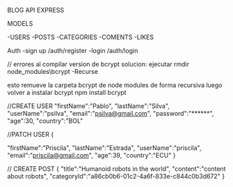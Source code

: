 

BLOG API EXPRESS

MODELS

-USERS
-POSTS
-CATEGORIES
-COMENTS
-LIKES

Auth
-sign up    /auth/register
-login        /auth/login

// errores al compilar 
version de bcrypt
solucion: ejecutar 
rmdir node_modules\bcrypt -Recurse

esto remueve la carpeta bcrypt de node modules de forma recursiva
luego volver a instalar bcrypt
npm install bcrypt

//CREATE USER
"firstName":"Pablo",
"lastName":"Silva",
"userName":"psilva",
"email":"psilva@gmail.com",
"password":"******",
"age":30,
"country":"BOL"



//PATCH USER
{
  
"firstName":"Priscila",
"lastName":"Estrada",
"userName":"priscila",
"email":"priscila@gmail.com",
"age":39,
"country":"ECU"
}

// CREATE POST
{
  "title":"Humanoid robots in the world",
  "content":"content about robots",
  "categoryId":"a86cb0b6-01c2-4a6f-833e-c844c0b3d672"
}